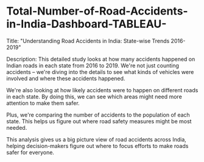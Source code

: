 # Total-Number-of-Road-Accidents-in-India-Dashboard-TABLEAU-

Title: "Understanding Road Accidents in India: State-wise Trends 2016-2019"

Description:
This detailed study looks at how many accidents happened on Indian roads in each state from 2016 to 2019. We're not just counting accidents – we're diving into the details to see what kinds of vehicles were involved and where these accidents happened.

We're also looking at how likely accidents were to happen on different roads in each state. By doing this, we can see which areas might need more attention to make them safer.

Plus, we're comparing the number of accidents to the population of each state. This helps us figure out where road safety measures might be most needed.

This analysis gives us a big picture view of road accidents across India, helping decision-makers figure out where to focus efforts to make roads safer for everyone.

